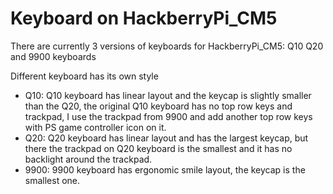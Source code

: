 # Keyboard on HackberryPi_CM5

There are currently 3 versions of keyboards for HackberryPi_CM5: Q10 Q20 and 9900 keyboards

Different keyboard has its own style

* Q10: Q10 keyboard has linear layout and the keycap is slightly smaller than the Q20, the original Q10 keyboard has no top row keys and trackpad, I use the trackpad from 9900 and add another top row keys with PS game controller icon on it.
* Q20: Q20 keyboard has linear layout and has the largest keycap, but there the trackpad on Q20 keyboard is the smallest and it has no backlight around the trackpad.
* 9900: 9900 keyboard has ergonomic smile layout, the keycap is the smallest one. 
